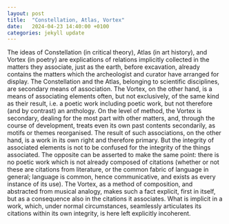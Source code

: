 ```yaml
---
layout: post
title:  "Constellation, Atlas, Vortex"
date:   2024-04-23 14:40:00 +0100
categories: jekyll update
---
```


The ideas of Constellation (in critical theory), Atlas (in art history), and Vortex (in poetry) are explications of relations implicitly collected in the matters they associate, just as the earth, before excavation, already contains the matters which the archeologist and curator have arranged for display. The Constellation and the Atlas, belonging to scientific disciplines, are secondary means of association. The Vortex, on the other hand, is a means of associating elements often, but not exclusively, of the same kind as their result, i.e. a poetic work including poetic work, but not therefore (and by contrast) an anthology. On the level of method, the Vortex is secondary, dealing for the most part with other matters, and, through the course of development, treats even its own past contents secondarily, as motifs or themes reorganised. The result of such associations, on the other hand, is a work in its own right and therefore primary. But the integrity of associated elements is not to be confused for the integrity of the things associated. The opposite can be asserted to make the same point: there is no poetic work which is not already composed of citations (whether or not these are citations from literature, or the common fabric of language in general; language is common, hence communicative, and exists as every instance of its use). The Vortex, as a method of composition, and abstracted from musical analogy, makes such a fact explicit, first in itself, but as a consequence also in the citations it associates. What is implicit in a work, which, under normal circumstances, seamlessly articulates its citations within its own integrity, is here left explicitly incoherent. 


